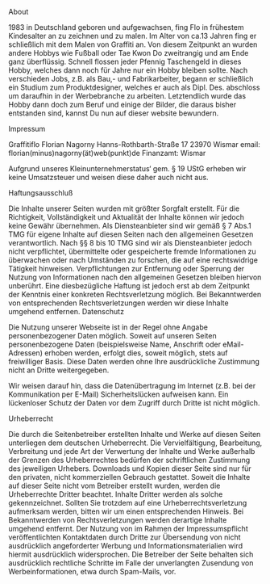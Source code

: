 About

1983 in Deutschland geboren und aufgewachsen, fing Flo in frühestem Kindesalter an zu zeichnen und zu malen. Im Alter von ca.13 Jahren fing er schließlich mit dem Malen von Graffiti an.
Von diesem Zeitpunkt an wurden andere Hobbys wie Fußball oder Tae Kwon Do zweitrangig und am Ende ganz überflüssig. Schnell flossen jeder Pfennig Taschengeld in dieses Hobby, welches dann noch für Jahre nur ein Hobby bleiben sollte. 
Nach verschieden Jobs, z.B. als Bau,- und Fabrikarbeiter, begann er schließlich ein Studium zum Produktdesigner, welches er auch als Dipl. Des. abschloss um daraufhin in der Werbebranche zu arbeiten. Letztendlich wurde das Hobby dann doch zum Beruf und einige der Bilder, die daraus bisher entstanden sind, kannst Du nun auf dieser website bewundern.


Impressum 

Graffitiflo
Florian Nagorny
Hanns-Rothbarth-Straße 17
23970 Wismar
email: florian(minus)nagorny(ät)web(punkt)de
Finanzamt: Wismar

Aufgrund unseres Kleinunternehmerstatus‘ gem. § 19 UStG erheben wir keine Umsatzsteuer und weisen diese daher auch nicht aus.

Haftungsausschluß

Die Inhalte unserer Seiten wurden mit größter Sorgfalt erstellt. Für die Richtigkeit, Vollständigkeit und Aktualität der Inhalte können wir jedoch keine Gewähr übernehmen. Als Diensteanbieter sind wir gemäß § 7 Abs.1 TMG für eigene Inhalte auf diesen Seiten nach den allgemeinen Gesetzen verantwortlich. Nach §§ 8 bis 10 TMG sind wir als Diensteanbieter jedoch nicht verpflichtet, übermittelte oder gespeicherte fremde Informationen zu überwachen oder nach Umständen zu forschen, die auf eine rechtswidrige Tätigkeit hinweisen. Verpflichtungen zur Entfernung oder Sperrung der Nutzung von Informationen nach den allgemeinen Gesetzen bleiben hiervon unberührt. Eine diesbezügliche Haftung ist jedoch erst ab dem Zeitpunkt der Kenntnis einer konkreten Rechtsverletzung möglich. Bei Bekanntwerden von entsprechenden Rechtsverletzungen werden wir diese Inhalte umgehend entfernen.
Datenschutz

Die Nutzung unserer Webseite ist in der Regel ohne Angabe personenbezogener Daten möglich. Soweit auf unseren Seiten personenbezogene Daten (beispielsweise Name, Anschrift oder eMail-Adressen) erhoben werden, erfolgt dies, soweit möglich, stets auf freiwilliger Basis. Diese Daten werden ohne Ihre ausdrückliche Zustimmung nicht an Dritte weitergegeben.

Wir weisen darauf hin, dass die Datenübertragung im Internet (z.B. bei der Kommunikation per E-Mail) Sicherheitslücken aufweisen kann. Ein lückenloser Schutz der Daten vor dem Zugriff durch Dritte ist nicht möglich.

Urheberrecht

Die durch die Seitenbetreiber erstellten Inhalte und Werke auf diesen Seiten unterliegen dem deutschen Urheberrecht. Die Vervielfältigung, Bearbeitung, Verbreitung und jede Art der Verwertung der Inhalte und Werke außerhalb der Grenzen des Urheberrechtes bedürfen der schriftlichen Zustimmung des jeweiligen Urhebers. Downloads und Kopien dieser Seite sind nur für den privaten, nicht kommerziellen Gebrauch gestattet. Soweit die Inhalte auf dieser Seite nicht vom Betreiber erstellt wurden, werden die Urheberrechte Dritter beachtet. Inhalte Dritter werden als solche gekennzeichnet. Sollten Sie trotzdem auf eine Urheberrechtsverletzung aufmerksam werden, bitten wir um einen entsprechenden Hinweis. Bei Bekanntwerden von Rechtsverletzungen werden derartige Inhalte umgehend entfernt. Der Nutzung von im Rahmen der Impressumspflicht veröffentlichten Kontaktdaten durch Dritte zur Übersendung von nicht ausdrücklich angeforderter Werbung und Informationsmaterialien wird hiermit ausdrücklich widersprochen. Die Betreiber der Seite behalten sich ausdrücklich rechtliche Schritte im Falle der unverlangten Zusendung von Werbeinformationen, etwa durch Spam-Mails, vor.
